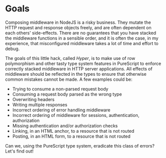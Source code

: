 # Goals

Composing middleware in NodeJS is a risky business. They mutate the HTTP request
and response objects freely, and are often dependent on each others'
side-effects. There are no guarantees that you have stacked the middleware
functions in a sensible order, and it is often the case, in my experience, that
misconfigured middleware takes a lot of time and effort to debug.

The goals of this little hack, called *Hyper*, is to make use of row
polymorphism and other tasty type system features in PureScript to enforce
correctly stacked middleware in HTTP server applications. All effects of
middleware should be reflected in the types to ensure that otherwise common
mistakes cannot be made. A few examples could be:

* Trying to consume a non-parsed request body
* Consuming a request body parsed as the wrong type
* Overwriting headers
* Writing multiple responses
* Incorrect ordering of error handling middleware
* Incorrect ordering of middleware for sessions, authentication, authorization
* Missing authentication and/or authorization checks
* Linking, in an HTML anchor, to a resource that is not routed
* Posting, in an HTML form, to a resource that is not routed

Can we, using the PureScript type system, eradicate this class of errors? Let's
find out!
